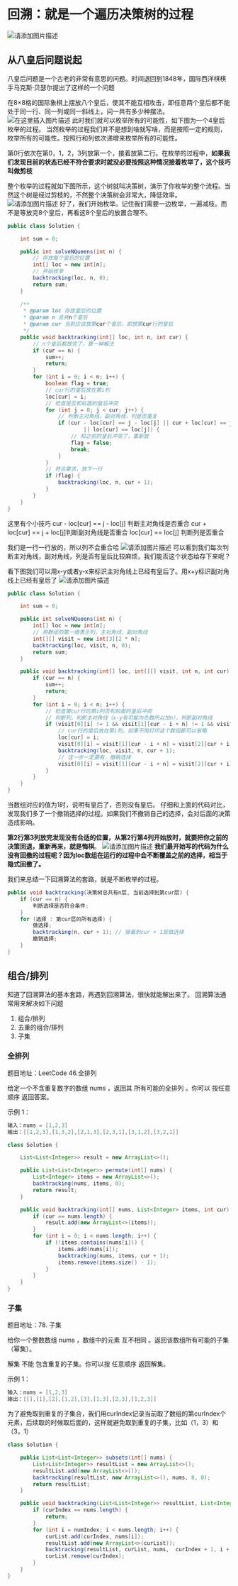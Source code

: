 # 回溯：就是一个遍历决策树的过程
![请添加图片描述](https://i-blog.csdnimg.cn/blog_migrate/a237ab8e761c4f130022b556ec96a070.jpeg)
## 从八皇后问题说起
八皇后问题是一个古老的非常有意思的问题。时间退回到1848年，国际西洋棋棋手马克斯·贝瑟尔提出了这样的一个问题

在8×8格的国际象棋上摆放八个皇后，使其不能互相攻击，即任意两个皇后都不能处于同一行、同一列或同一斜线上，问一共有多少种摆法。
![在这里插入图片描述](https://i-blog.csdnimg.cn/blog_migrate/a38e2f81306c7317151c5d0fec71c96c.png)
此时我们就可以枚举所有的可能性，如下图为一个4皇后枚举的过程。
当然枚举的过程我们并不是想到啥就写啥，而是按照一定的规则，枚举所有的可能性。按照行和列依次递增来枚举所有的可能性。

第0行依次在第0，1，2，3列放第一个，接着放第二行。在枚举的过程中，**如果我们发现目前的状态已经不符合要求时就没必要按照这种情况接着枚举了，这个技巧叫做剪枝**

整个枚举的过程就如下图所示，这个树就叫决策树，演示了你枚举的整个流程。当然这个树是经过剪枝的，不然整个决策树会非常大，降低效率。
![请添加图片描述](https://i-blog.csdnimg.cn/blog_migrate/6ead80b8dea0bb1f435001a5feba22c3.png)
好了，我们开始枚举。记住我们需要一边枚举，一遍减枝。而不是等放完8个皇后，再看这8个皇后的放置合理不。

```java
public class Solution {

    int sum = 0;

    public int solveNQueens(int n) {
    	// 存放每个皇后的位置
        int[] loc = new int[n];
        // 开始枚举
        backtracking(loc, n, 0);
        return sum;
    }
    
    /**
     * @param loc 存放皇后的位置
     * @param n 总共n个皇后
     * @param cur 当前应该放第cur个皇后，即放第cur行的皇后
     */
    public void backtracking(int[] loc, int n, int cur) {
        // n个皇后都放完了，算一种解法
        if (cur == n) {
            sum++;
            return;
        }
        for (int i = 0; i < n; i++) {
            boolean flag = true;
            // cur行的皇后放在第i列
            loc[cur] = i;
            // 检查是否和前面的皇后冲突
            for (int j = 0; j < cur; j++) {
                // 判断主对角线，副对角线，列是否重复
                if (cur - loc[cur] == j - loc[j] || cur + loc[cur] == j + loc[j]
                        || loc[cur] == loc[j]) {
                    // 和之前的皇后冲突了，重新放
                    flag = false;
                    break;
                }
            }
            // 符合要求，放下一行
            if (flag) {
                backtracking(loc, n, cur + 1);
            }
        }
    }
}
```
这里有个小技巧 cur - loc[cur] == j - loc[j] 判断主对角线是否重合
cur + loc[cur] == j + loc[j]判断副对角线是否重合
loc[cur] == loc[j] 判断列是否重合

我们是一行一行放的，所以列不会重合哈
![请添加图片描述](https://i-blog.csdnimg.cn/blog_migrate/0473872662cdbc4672af9f6d00898901.png)
可以看到我们每次判断主对角线，副对角线，列是否有皇后比较麻烦，我们能否这个状态给存下来呢？

看下图我们可以用x-y或者y-x来标识主对角线上已经有皇后了。用x+y标识副对角线上已经有皇后了
![请添加图片描述](https://i-blog.csdnimg.cn/blog_migrate/70e8f4054cce5da738c5c6a23d67200f.png)

```java
public class Solution {

    int sum = 0;

    public int solveNQueens(int n) {
        int[] loc = new int[n];
        // 用数组的第一维表示列，主对角线，副对角线
        int[][] visit = new int[3][2 * n];
        backtracking(loc, visit, n, 0);
        return sum;
    }

    public void backtracking(int[] loc, int[][] visit, int n, int cur) {
        if (cur == n) {
            sum++;
            return;
        }
        for (int i = 0; i < n; i++) {
            // 检查第cur行的第i列否和前面的皇后冲突
            // 判断列，判断主对角线（x-y有可能为负数所以加n），判断副对角线
            if (visit[0][i] != 1 && visit[1][cur - i + n] != 1 && visit[2][cur + i] != 1) {
                // cur行的皇后放在第i列，如果不用打印这个数组都可以省略
                loc[cur] = i;
                visit[0][i] = visit[1][cur - i + n] = visit[2][cur + i] = 1;
                backtracking(loc, visit, n, cur + 1);
                // 这一步一定要有，撤销选择
                visit[0][i] = visit[1][cur - i + n] = visit[2][cur + i] = 0;
            }
        }
    }
}
```
当数组对应的值为1时，说明有皇后了，否则没有皇后。
仔细和上面的代码对比，发现我们多了一个撤销选择的过程。如果我们不撤销自己的选择，会对后面的决策造成影响。

**第2行第3列放完发现没有合适的位置，从第2行第4列开始放时，就要把你之前的决策回退，重新再来，就是悔棋**。
![请添加图片描述](https://i-blog.csdnimg.cn/blog_migrate/a2df96f12474c1a9a16d964b79ac3f6c.png)
**我们最开始写的代码为什么没有回撤的过程呢？因为loc数组在运行的过程中会不断覆盖之前的选择，相当于隐式回撤了。**

我们来总结一下回溯算法的套路，就是不断枚举的过程。

```java
public void backtracking(决策树总共有n层, 当前选择到第cur层) {
    if (cur == n) {
        判断选择是否符合条件;
    }
    for (选择 : 第cur层的所有选择) {
        做选择;
        backtracking(n, cur + 1); // 接着到cur + 1层做选择
        撤销选择;
    }
}
```
## 组合/排列
知道了回溯算法的基本套路，再遇到回溯算法，很快就能解出来了。
回溯算法通常用来解决如下问题
1. 组合/排列
2. 去重的组合/排列
3. 子集

### 全排列
题目地址：LeetCode 46.全排列

给定一个不含重复数字的数组 nums ，返回其 所有可能的全排列 。你可以 按任意顺序 返回答案。

示例 1：

```java
输入：nums = [1,2,3]
输出：[[1,2,3],[1,3,2],[2,1,3],[2,3,1],[3,1,2],[3,2,1]]
```

```java
class Solution {

    List<List<Integer>> result = new ArrayList<>();

    public List<List<Integer>> permute(int[] nums) {
        List<Integer> items = new ArrayList<>();
        backtracking(nums, items, 0);
        return result;
    }

    public void backtracking(int[] nums, List<Integer> items, int cur) {
        if (cur == nums.length) {
            result.add(new ArrayList<>(items));
        }
        for (int i = 0; i < nums.length; i++) {
            if (!items.contains(nums[i])) {
                items.add(nums[i]);
                backtracking(nums, items, cur + 1);
                items.remove(items.size() - 1);
            }
        }
    }
}
```
### 子集
题目地址：78. 子集

给你一个整数数组 nums ，数组中的元素 互不相同 。返回该数组所有可能的子集（幂集）。

解集 不能 包含重复的子集。你可以按 任意顺序 返回解集。

示例 1：

```java
输入：nums = [1,2,3]
输出：[[],[1],[2],[1,2],[3],[1,3],[2,3],[1,2,3]]
```
为了避免取到重复的子集合，我们用curIndex记录当前取了数组的第curIndex个元素，后续取的时候取后面的，这样就避免取到重复的子集，比如（1，3）和（3，1）
```java
class Solution {

    public List<List<Integer>> subsets(int[] nums) {
        List<List<Integer>> resultList = new ArrayList<>();
        resultList.add(new ArrayList<>());
        backtracking(resultList, new ArrayList<>(), nums, 0, 0);
        return resultList;
    }

    public void backtracking(List<List<Integer>> resultList, List<Integer> curList, int[] nums, int curIndex, int numIndex) {
        if (curIndex == nums.length) {
            return;
        }
        for (int i = numIndex; i < nums.length; i++) {
            curList.add(curIndex, nums[i]);
            resultList.add(new ArrayList<>(curList));
            backtracking(resultList, curList, nums,  curIndex + 1, i + 1);
            curList.remove(curIndex);
        }
    }
}
```